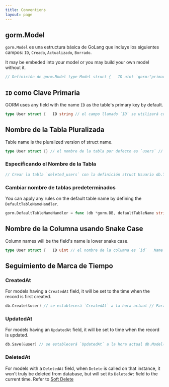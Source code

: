 ```yaml
---
title: Conventions
layout: page
---
```


## gorm.Model

`gorm.Model` es una estructura básica de GoLang que incluye los siguientes campos: `ID`, `Creado`, `Actualizado`, `Borrado`.

It may be embeded into your model or you may build your own model without it.

```go
// Definición de gorm.Model type Model struct {   ID uint `gorm:"primary_key"`   CreatedAt time.Time   UpdatedAt time.Time   DeletedAt *time.Time } // Inyectar campos `ID`, `CreatedAt`, `UpdatedAt`, `DeletedAt` en el modelo `User` type User struct {   gorm.Model   Name string } // Declarando el modelo sin gorm.Model type User struct {   ID int   Name string }
```

## `ID` como Clave Primaria

GORM uses any field with the name `ID` as the table's primary key by default.

```go
type User struct {   ID string // el campo llamado `ID` se utilizará como campo primario por defecto   Name string } // Establecer campo `AnimalID` como campo primario type Animal struct {   AnimalID int64 `gorm:"primary_key"`   Name string   Age int64 }
```

## Nombre de la Tabla Pluralizada

Table name is the pluralized version of struct name.

```go
type User struct {} // el nombre de la tabla por defecto es `users` // Establecer el nombre de la tabla de Usuario para ser `profiles` func (User) TableName() string {   return "profiles" } func (u User) TableName() string {     if u.Role == "admin" {         return "admin_users"     } else {         return "users"     } } // Deshabilita la pluralización del nombre de la tabla, si se establece en verdadero, el nombre de la tabla `User` será `user` db.SingularTable(true)
```

### Especificando el Nombre de la Tabla

```go
// Crear la tabla `deleted_users` con la definición struct Usuario db.Table("deleted_users").CreateTable(&User{}) var deleted_users []User db.Table("deleted_users").Find(&deleted_users) //// SELECT * FROM deleted_users; db.Table("deleted_users").Where("name = ?", "jinzhu").Delete() //// DELETE FROM deleted_users WHERE name = 'jinzhu';
```

### Cambiar nombre de tablas predeterminados

You can apply any rules on the default table name by defining the `DefaultTableNameHandler`.

```go
gorm.DefaultTableNameHandler = func (db *gorm.DB, defaultTableName string) string {     return "prefix_" + defaultTableName; }
```

## Nombre de la Columna usando Snake Case

Column names will be the field's name is lower snake case.

```go
type User struct {   ID uint // el nombre de la columna es `id`   Name string // el nombre de la columna es `name`   Birthday time.Time // el nombre de la columna es `birthday`   CreatedAt time.Time // el nombre de la columna es `created_at` } // Sobreescribiendo el nombre de columna type Animal struct {     AnimalId int64 `gorm:"column:beast_id"` // establecer el nombre de la columna a `beast_id`     Birthday time.Time `gorm:"column:day_of_the_beast"` // establecer el nombre de la columna a `day_of_the_beast`     Age int64 `gorm:"column:age_of_the_beast"` // establecer el nombre de la columna a `age_of_the_beast` }
```

## Seguimiento de Marca de Tiempo

### CreatedAt

For models having a `CreatedAt` field, it will be set to the time when the record is first created.

```go
db.Create(&user) // se establecerá `CreatedAt` a la hora actual // Para cambiar su valor, puede usar `Update` db.Model(&user).Update("CreatedAt", time.Now())
```

### UpdatedAt

For models having an `UpdatedAt` field, it will be set to time when the record is updated.

```go
db.Save(&user) // se establecerá `UpdatedAt` a la hora actual db.Model(&user).Update("name", "jinzhu") // se establecerá `UpdatedAt` a la hora actual
```

### DeletedAt

For models with a `DeletedAt` field, when `Delete` is called on that instance, it won't truly be deleted from database, but will set its `DeletedAt` field to the current time. Refer to [Soft Delete](/docs/delete.html#Soft-Delete)